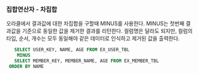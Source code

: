 ### 집합연산자 - 차집합

오라클에서 결과값에 대한 차집합을 구할때 MINUS를 사용한다. MINUS는 첫번째 결과값을 기준으로 동일한 값을 제거한 결과를 리턴한다. 컬럼명은 달라도 되지만, 컬럼의  타입, 순서, 개수는 모두 동일해야 같은 데이터로 인식하고 제거된 값을 출력한다.

```sql
   SELECT USER_KEY, NAME, AGE FROM EX_USER_TBL
    MINUS
   SELECT MEMBER_KEY, MEMBER_NAME, AGE FROM EX_MEMBER_TBL
 ORDER BY NAME
```

